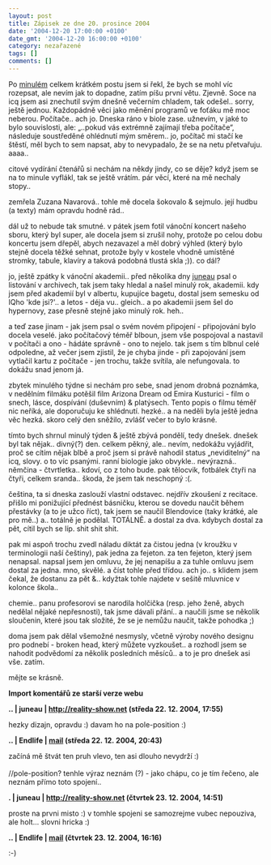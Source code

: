 ```yaml
---
layout: post
title: Zápisek ze dne 20. prosince 2004
date: '2004-12-20 17:00:00 +0100'
date_gmt: '2004-12-20 16:00:00 +0100'
category: nezařazené
tags: []
comments: []
---
```

<p>Po <a href="http://jan-martinek.com/zapisky/zapisek-ze-dne-18-12-2004">minulém</a> celkem krátkém   postu jsem si řekl, že bych se mohl víc rozepsat, ale nevím  jak to dopadne, zatím píšu první větu. Zjevně. Soce na icq jsem asi znechutil svým dnešně  večerním chladem, tak odešel.. sorry, ještě jednou. Každopádně věci jako měnění programů  ve foťáku mě moc neberou. Počítače.. ach jo. Dneska ráno v biole zase. užnevím, v jaké  to bylo souvislosti, ale: &bdquo;..pokud vás extrémně zajímají třeba počítače&ldquo;, následuje   soustředěné ohlédnutí mým směrem.. jo, počítač mi stačí ke štěstí, měl bych to sem napsat,   aby to nevypadalo, že se na netu přetvařuju. aaaa..</p>
<p>citové vydírání čtenářů si nechám na někdy jindy, co se děje? když jsem se na to minule vyflákl,  tak se ještě vrátím. pár věcí, které na mě nechaly stopy..</p>
<p>zemřela Zuzana Navarová.. tohle mě docela šokovalo &amp; sejmulo. její hudbu (a texty)  mám opravdu hodně rád..</p>
<p>dál už to nebude tak smutné. v pátek jsem fotil vánoční koncert našeho sboru, který byl super,  ale docela jsem si zrušil nohy, protože po celou dobu koncertu jsem dřepěl, abych nezavazel a měl  dobrý výhled (který bylo stejně docela těžké sehnat, protože byly v kostele vhodně umístěné stromky,  tabule, klavíry a taková podobná tlustá skla ;)). co dál?</p>
<p>jo, ještě zpátky k vánoční akademii.. před několika dny <a href="http://reality-show.net">juneau</a>  psal o listování v archivech, tak jsem taky hledal a našel minulý rok, akademii. kdy jsem před akademií  byl v albertu, kupujíce bagetu, dostal jsem semesku od IQho 'kde jsi?'.. a letos - déja vu.. gleich..  a po akademii jsem šel do hypernovy, zase přesně stejně jako minulý rok. heh..</p>
<p>a teď zase jinam - jak jsem psal o svém novém připojení - připojování bylo docela  veselé. jako počítačový téměř blboun, jsem vše pospojoval a nastavil v počítači a ono - hádáte  správně - ono to nejelo. tak jsem s tím blbnul celé odpoledne, až večer jsem zjistil, že je chyba jinde  - při zapojování jsem vytlačil kartu z počítače - jen trochu, takže svítila, ale nefungovala.  to dokážu snad jenom já.</p>
<p>zbytek minulého týdne si nechám pro sebe, snad jenom drobná poznámka,  v nedělním filmáku potěšil film Arizona Dream od Emira Kusturici - film o snech, lásce, dospívání  (duševním) &amp; platýsech. Tento popis o filmu téměř nic neříká, ale doporučuju ke shlédnutí.  hezké.. a na neděli byla ještě jedna věc hezká. skoro celý den sněžilo, zvlášť večer to bylo krásné.</p>
<p>tímto bych shrnul minulý týden &amp; ještě zbývá pondělí, tedy dnešek. dnešek byl tak nějak..  divný(?) den. celkem pěkný, ale.. nevím, nedokážu vyjádřit, proč se cítím nějak blbě a proč jsem si  právě nahodil status &bdquo;neviditelný&ldquo; na icq, slovy. o to víc psanými. ranní biologie  jako obvykle.. nevýrazná.. němčina - čtvrtletka.. kdoví, co z toho bude. pak tělocvik, fotbálek  čtyři na čtyři, celkem sranda.. škoda, že jsem tak neschopný :(.</p>
<p>čeština, ta si dneska zaslouží vlastní odstavec. nejdřív zkoušení z recitace. přišlo mi ponižující  přednést básničku, kterou se dovedu naučit během přestávky (a to je užco říct), tak jsem se naučil  Blendovice (taky krátké, ale pro mě..) a.. totálně je podělal. TOTÁLNĚ. a dostal za dva. kdybych dostal  za pět, cítil bych se líp. shit shit shit.</p>
<p>pak mi aspoň trochu zvedl náladu diktát za čistou jedna (v kroužku v terminologii naší češtiny),  pak jedna za fejeton. za ten fejeton, který jsem nenapsal. napsal jsem jen omluvu, že jej nenapíšu a  za tuhle omluvu jsem dostal za jedna. mno, skvělé. a číst tohle před třídou. ach jo.. s klidem  jsem čekal, že dostanu za pět &amp;.. kdyžtak tohle najdete v sešitě mluvnice v kolonce škola..</p>
<p>chemie.. panu profesorovi se narodila holčička (resp. jeho ženě, abych nedělal nějaké nepřesnosti),  tak jsme dávali přání.. a naučili jsme se několik sloučenin, které jsou tak složité, že se je nemůžu   naučit, takže pohodka ;)</p>
<p>doma jsem pak dělal všemožné nesmysly, včetně výroby nového designu pro podnebí - broken head,   který můžete vyzkoušet.. a rozhodl jsem se nahodit  podvědomí za několik posledních měsíců.. a to je pro dnešek asi vše. zatím.</p>
<p>mějte se krásně.</p>
<div class="import-komentaru">
<p><strong>Import komentářů ze starší verze webu</strong></p>
<div class="comment">
<p style="font-weight:bold"><span class="compredmet">..</span> | <span class="comname">juneau</span> |  <a href="http://reality-show.net">http://reality-show.net</a> (středa&nbsp;22.&nbsp;12.&nbsp;2004,&nbsp;17:55)</p>
<p>hezky dizajn, opravdu :) davam ho na pole-position :) </p>
</div>
<div class="comment">
<p style="font-weight:bold"><span class="compredmet">..</span> | <span class="comname">Endlife</span> |  <a href="mailto:jan.martinek@post.cz">mail</a> (středa&nbsp;22.&nbsp;12.&nbsp;2004,&nbsp;20:43)</p>
<p>začíná mě štvát ten pruh vlevo, ten asi dlouho nevydrží :)  <br>  <br> //pole-position? tenhle výraz neznám (?) - jako chápu, co je tím řečeno, ale neznám přímo toto spojení.. </p>
</div>
<div class="comment">
<p style="font-weight:bold"><span class="compredmet">.</span> | <span class="comname">juneau</span> |  <a href="http://reality-show.net">http://reality-show.net</a> (čtvrtek&nbsp;23.&nbsp;12.&nbsp;2004,&nbsp;14:51)</p>
<p>proste na prvni misto :) v tomhle spojeni se samozrejme vubec nepouziva, ale holt... slovni hricka :) </p>
</div>
<div class="comment">
<p style="font-weight:bold"><span class="compredmet">..</span> | <span class="comname">Endlife</span> |  <a href="mailto:jan.martinek@post.cz">mail</a> (čtvrtek&nbsp;23.&nbsp;12.&nbsp;2004,&nbsp;16:16)</p>
<p>:-) </p>
</div>
</div>

